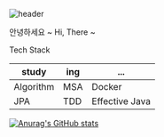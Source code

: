 ![header](https://capsule-render.vercel.app/api?type=waving&color=auto&height=300&section=header&text=LeeDongOk%20HiThere&fontSize=55)

안녕하세요 ~  Hi, There ~



Tech Stack

|study|ing|...|
|---|---|---|  
| Algorithm | MSA | Docker |   
| JPA | TDD | Effective Java |  

[![Anurag's GitHub stats](https://github-readme-stats.vercel.app/api?username=ldk-hub&hide=contribs&count_private=true&show_icons=true&show_icons=true&theme=dracula)](https://github.com/anuraghazra/github-readme-stats)
